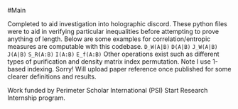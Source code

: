 #Main

Completed to aid investigation into holographic discord. These python files were to aid in verifying particular inequalities before attempting to prove anything of length.
Below are some examples for correlation/entropic measures are computable with this codebase.
`D_W(A|B)`
`D(A|B)`
`J_W(A|B)`
`J(A|B)`
`S_R(A:B)`
`I(A:B)`
`E_f(A:B)`
Other operations exist such as different types of purification and density matrix index permutation. 
Note I use 1-based indexing. Sorry!
Will upload paper reference once published for some clearer definitions and results.

Work funded by Perimeter Scholar International (PSI) Start Research Internship program.
